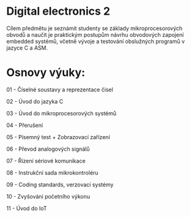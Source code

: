 # Digital electronics 2

Cílem předmětu je seznámit studenty se základy mikroprocesorových obvodů a naučit je praktickým postupům návrhu obvodových zapojení embedded systémů, včetně vývoje a testování obslužných programů v jazyce C a ASM.

# Osnovy výuky:

01 - Číselné soustavy a reprezentace čísel

02 - Úvod do jazyka C

03 - Úvod do mikroprocesorových systémů

04 - Přerušení

05 - Písemný test + Zobrazovací zařízení

06 - Převod analogových signálů

07 - Řízení sériové komunikace

08 - Instrukční sada mikrokontroléru

09 - Coding standards, verzovací systémy

10 - Zvyšování početního výkonu

11 - Úvod do IoT
